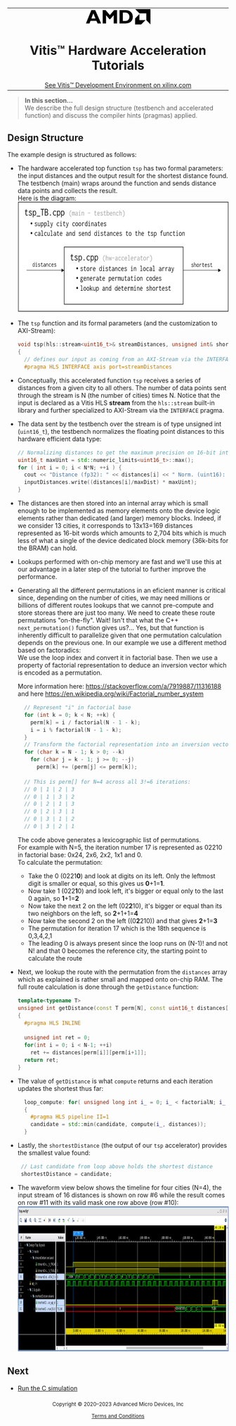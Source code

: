 
<table class="sphinxhide" width="100%">
 <tr width="100%">
    <td align="center"><img src="https://raw.githubusercontent.com/Xilinx/Image-Collateral/main/xilinx-logo.png" width="30%"/><h1>Vitis™ Hardware Acceleration Tutorials</h1>
    <a href="https://www.xilinx.com/products/design-tools/vitis.html">See Vitis™ Development Environment on xilinx.com</a>
    </td>
 </tr>
</table>

 > **In this section...**   
We describe the full design structure (testbench and accelerated function) and discuss the compiler hints (pragmas) applied. 

## Design Structure
The example design is structured as follows:
- The hardware accelerated top function `tsp` has two formal parameters: the input distances and the output result for the shortest distance found.  The testbench (main) wraps around the function and sends distance data points and collects the result.  
 Here is the diagram:  
  <img src="./images/descript.png" alt="block diagram" title="description" width="600" height="250" />  
- The `tsp` function and its formal parameters (and the customization to AXI-Stream):  
  ```cpp
  void tsp(hls::stream<uint16_t>& streamDistances, unsigned int& shortestDistance)
  {
    // defines our input as coming from an AXI-Stream via the INTERFACE pragma
    #pragma HLS INTERFACE axis port=streamDistances
  ``` 
- Conceptually, this accelerated function `tsp` receives a series of distances from a given city to all others.  The number of data points sent through the stream is N (the number of cities) times N. Notice that the input is declared as a Vitis HLS **stream** from the `hls::stream` built-in library and further specialized to AXI-Stream via the `INTERFACE` pragma. 
- The data sent by the testbench over the stream is of type unsigned int (`uint16_t`), the testbench normalizes the floating point distances to this hardware efficient data type: 
  ```cpp
  // Normalizing distances to get the maximum precision on 16-bit integers
  uint16_t maxUint = std::numeric_limits<uint16_t>::max();
  for ( int i = 0; i < N*N; ++i ) {
    cout << "Distance (fp32): " << distances[i] << " Norm. (uint16): " << (uint16_t)((distances[i]/maxDist) * maxUint);
    inputDistances.write((distances[i]/maxDist) * maxUint);
  }
  ```
- The distances are then stored into an internal array which is small enough to be implemented as memory elements onto the device logic elements rather than dedicated (and larger) memory blocks.  Indeed, if we consider 13 cities, it corresponds to 13x13=169 distances represented as 16-bit words which amounts to 2,704 bits which is much less of what a single of the device dedicated block memory (36k-bits for the BRAM) can hold.
- Lookups performed with on-chip memory are fast and we'll use this at our advantage in a later step of the tutorial to further improve the performance.
- Generating all the different permutations in an eficient manner is critical since, depending on the number of cities, we may need millions or billions of different routes lookups that we cannot pre-compute and store storeas there are just too many. We need to create these route permutations "on-the-fly".
Wait! Isn't that what the C++ `next_permutation()` function gives us?... Yes, but that function is inherently difficult to parallelize given that one permutation calculation depends on the previous one.  In our example we use a different method based on factoradics:   
We use the loop index and convert it in factorial base. Then we use a property of factorial representation to deduce an inversion vector which is encoded as a permutation.

  More information here: https://stackoverflow.com/a/7919887/11316188   
  and here https://en.wikipedia.org/wiki/Factorial_number_system

  ```cpp
    // Represent "i" in factorial base
    for (int k = 0; k < N; ++k) {
      perm[k] = i / factorial(N - 1 - k);
      i = i % factorial(N - 1 - k);
    }
    // Transform the factorial representation into an inversion vector
    for (char k = N - 1; k > 0; --k)
      for (char j = k - 1; j >= 0; --j)
        perm[k] += (perm[j] <= perm[k]);
  
    // This is perm[] for N=4 across all 3!=6 iterations:
    // 0 | 1 | 2 | 3
    // 0 | 1 | 3 | 2
    // 0 | 2 | 1 | 3
    // 0 | 2 | 3 | 1
    // 0 | 3 | 1 | 2
    // 0 | 3 | 2 | 1
  ```

  The code above generates a lexicographic list of permutations.  
  For example with N=5, the iteration number 17 is represented as 02210 in factorial base: 0x24, 2x6, 2x2, 1x1 and 0.  
  To calculate the permutation:
  - Take the 0 (0221**0**) and look at digits on its left. Only the leftmost digit is smaller or equal, so this gives us **0**+1=**1**.
  - Now take 1 (022**1**0) and look left, it's bigger or equal only to the last 0 again, so **1**+1=**2**
  - Now take the next 2 on the left (02**2**10), it's bigger or equal than its two neighbors on the left, so  **2**+1+1=**4**
  - Now take the second 2 on the left ((0**2**210)) and that gives **2**+1=**3** 
  - The permutation for iteration 17 which is the 18th sequence is 0,3,4,2,1
  - The leading 0 is always present since the loop runs on (N-1)! and not N! and that 0 becomes the reference city, the starting point to calculate the route  

- Next, we lookup the route with the permutation from the `distances` array which as explained is rather small and mapped onto on-chip RAM.  The full route calculation is done through the `getDistance` function:

  ```cpp
  template<typename T>
  unsigned int getDistance(const T perm[N], const uint16_t distances[N][N])
  {
    #pragma HLS INLINE

    unsigned int ret = 0;
    for(int i = 0; i < N-1; ++i)
      ret += distances[perm[i]][perm[i+1]];
    return ret;
  }
  ```
- The value of `getDistance` is what `compute` returns and each iteration updates the shortest thus far:
  ```cpp
    loop_compute: for( unsigned long int i_ = 0; i_ < factorialN; i_ += 1 )
    {
      #pragma HLS pipeline II=1
      candidate = std::min(candidate, compute(i_, distances));
    }
  ```
- Lastly, the `shortestDistance` (the output of our `tsp` accelerator) provides the smallest value found:
  ```cpp
   // Last candidate from loop above holds the shortest distance
   shortestDistance = candidate;
   ```
 - The waveform view below shows the timeline for four cities (N=4), the input stream of 16 distances is shown on row #6 while the result comes on row #11 with its valid mask one row above (row #10):  
   <img src="./images/wave1.png" alt="waveform" title="waveform" width="990" height="330" /> 
 
## Next

* [Run the C simulation](./csim.md)



<p class="sphinxhide" align="center"><sub>Copyright © 2020–2023 Advanced Micro Devices, Inc</sub></p>

<p class="sphinxhide" align="center"><sup><a href="https://www.amd.com/en/corporate/copyright">Terms and Conditions</a></sup></p>
